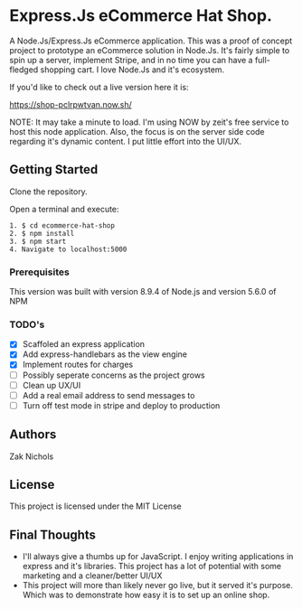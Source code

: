 # Express.Js eCommerce Hat Shop.

A Node.Js/Express.Js eCommerce application. This was a proof of concept project to prototype an eCommerce solution in Node.Js. It's fairly simple to spin up a server, implement Stripe, and in no time you can have a full-fledged shopping cart. I love Node.Js and it's ecosystem.

If you'd like to check out a live version here it is:

https://shop-pclrpwtvan.now.sh/

NOTE: It may take a minute to load. I'm using NOW by zeit's free service to host this node application. Also, the focus is on the server side code regarding it's dynamic content. I put little effort into the UI/UX.

## Getting Started

Clone the repository.

Open a terminal and execute:

```
1. $ cd ecommerce-hat-shop
2. $ npm install
3. $ npm start
4. Navigate to localhost:5000
```

### Prerequisites

This version was built with version 8.9.4 of Node.js and version 5.6.0 of NPM

### TODO's

- [x] Scaffoled an express application
- [x] Add express-handlebars as the view engine
- [x] Implement routes for charges
- [ ] Possibly seperate concerns as the project grows
- [ ] Clean up UX/UI
- [ ] Add a real email address to send messages to
- [ ] Turn off test mode in stripe and deploy to production

## Authors

Zak Nichols

## License

This project is licensed under the MIT License

## Final Thoughts

* I'll always give a thumbs up for JavaScript. I enjoy writing applications in express and it's libraries. This project has a lot of potential with some marketing and a cleaner/better UI/UX
* This project will more than likely never go live, but it served it's purpose. Which was to demonstrate how easy it is to set up an online shop.
